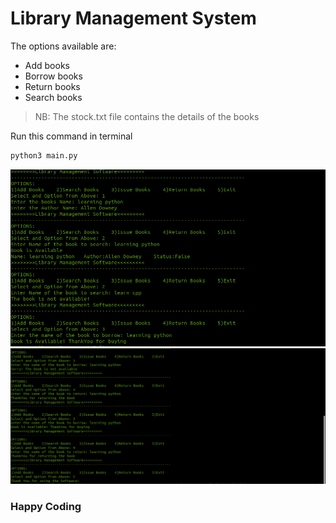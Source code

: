 # Library Management System

The options available are:

* Add books
* Borrow books
* Return books
* Search books

> NB: The stock.txt file contains the details of the books 

Run this command in terminal
```py
python3 main.py
```
![](https://github.com/Jaseemck/Library-Management-System-Python/blob/master/librarysoftware1.png)
![](https://github.com/Jaseemck/Library-Management-System-Python/blob/master/librarysoftware2.png)

### Happy Coding
